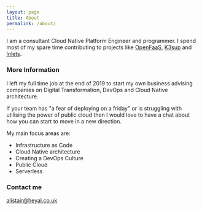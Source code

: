 ```yaml
---
layout: page
title: About
permalink: /about/
---
```


I am a consultant Cloud Native Platform Engineer and programmer. I spend most of my spare time contributing 
to projects like [OpenFaaS](https://www.openfaas.com), [K3sup](https://k3sup.dev) and [Inlets](https://inlets.dev).

### More Information

I left my full time job at the end of 2019 to start my own business advising companies on Digital Transformation, 
DevOps and Cloud Native architecture. 

If your team has "a fear of deploying on a friday" or is struggling with utilising the power of public cloud then I 
would love to have a chat about how you can start to move in a new direction.


My main focus areas are:
* Infrastructure as Code
* Cloud Native architecture
* Creating a DevOps Culture
* Public Cloud
* Serverless


### Contact me

[alistair@heyal.co.uk](mailto:alistair@heyal.co.uk)